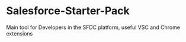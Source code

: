 # Salesforce-Starter-Pack
Main tool for Developers in the SFDC platform, useful VSC and Chrome extensions
